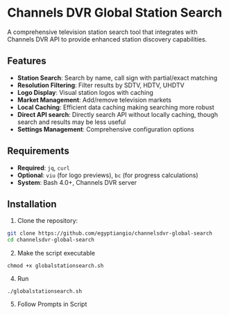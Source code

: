 # Channels DVR Global Station Search

A comprehensive television station search tool that integrates with Channels DVR API to provide enhanced station discovery capabilities.

## Features

- **Station Search**: Search by name, call sign with partial/exact matching
- **Resolution Filtering**: Filter results by SDTV, HDTV, UHDTV
- **Logo Display**: Visual station logos with caching
- **Market Management**: Add/remove television markets
- **Local Caching**: Efficient data caching making searching more robust
- **Direct API search**: Directly search API without locally caching, though search and results may be less useful
- **Settings Management**: Comprehensive configuration options

## Requirements

- **Required**: `jq`, `curl`
- **Optional**: `viu` (for logo previews), `bc` (for progress calculations)
- **System**: Bash 4.0+, Channels DVR server

## Installation

1. Clone the repository:
```bash
git clone https://github.com/egyptiangio/channelsdvr-global-search
cd channelsdvr-global-search
```
2. Make the script executable
```
chmod +x globalstationsearch.sh
```
4. Run
```
./globalstationsearch.sh
```
5. Follow Prompts in Script
